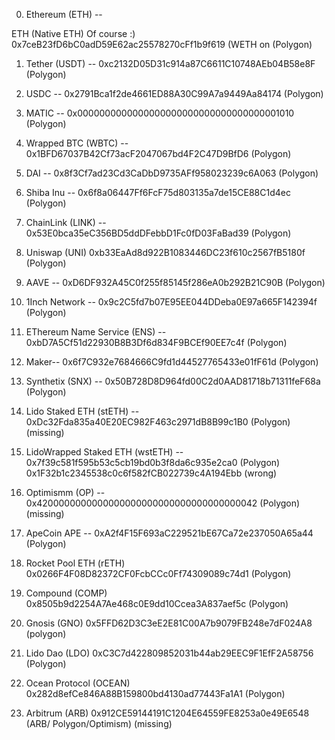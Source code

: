 0) Ethereum (ETH) --

ETH (Native ETH) Of course :)
0x7ceB23fD6bC0adD59E62ac25578270cFf1b9f619 (WETH on (Polygon)

1) Tether (USDT) --
0xc2132D05D31c914a87C6611C10748AEb04B58e8F (Polygon)

2) USDC --
0x2791Bca1f2de4661ED88A30C99A7a9449Aa84174 (Polygon)

3) MATIC --
0x0000000000000000000000000000000000001010 (Polygon)

4) Wrapped BTC (WBTC) --
0x1BFD67037B42Cf73acF2047067bd4F2C47D9BfD6 (Polygon)

5) DAI --
0x8f3Cf7ad23Cd3CaDbD9735AFf958023239c6A063 (Polygon)

6) Shiba Inu --
0x6f8a06447Ff6FcF75d803135a7de15CE88C1d4ec (Polygon)


7) ChainLink (LINK) --
0x53E0bca35eC356BD5ddDFebbD1Fc0fD03FaBad39 (Polygon)

8) Uniswap (UNI)
0xb33EaAd8d922B1083446DC23f610c2567fB5180f (Polygon)

9) AAVE --
0xD6DF932A45C0f255f85145f286eA0b292B21C90B (Polygon)

10) 1Inch Network --
0x9c2C5fd7b07E95EE044DDeba0E97a665F142394f (Polygon)


11) EThereum Name Service (ENS) --
0xbD7A5Cf51d22930B8B3Df6d834F9BCEf90EE7c4f (Polygon)


12) Maker--
0x6f7C932e7684666C9fd1d44527765433e01fF61d (Polygon)

13) Synthetix (SNX) --
0x50B728D8D964fd00C2d0AAD81718b71311feF68a (Polygon)

14) Lido Staked ETH (stETH) --
0xDc32Fda835a40E20EC982F463c2971dB8B99c1B0 (Polygon)  (missing)

15) LidoWrapped Staked ETH (wstETH) --
0x7f39c581f595b53c5cb19bd0b3f8da6c935e2ca0 (Polygon)
0x1F32b1c2345538c0c6f582fCB022739c4A194Ebb             (wrong)

16) Optimismm (OP) --
0x4200000000000000000000000000000000000042 (Polygon)  (missing)

17) ApeCoin APE --
0xA2f4F15F693aC229521bE67Ca72e237050A65a44 (Polygon)

20) Rocket Pool ETH (rETH)
0x0266F4F08D82372CF0FcbCCc0Ff74309089c74d1 (Polygon)

21) Compound (COMP)
0x8505b9d2254A7Ae468c0E9dd10Ccea3A837aef5c (Polygon)

22) Gnosis (GNO)
0x5FFD62D3C3eE2E81C00A7b9079FB248e7dF024A8 (polygon)


25) Lido Dao (LDO)
0xC3C7d422809852031b44ab29EEC9F1EfF2A58756 (Polygon)

26) Ocean Protocol (OCEAN)
0x282d8efCe846A88B159800bd4130ad77443Fa1A1 (Polygon)


30) Arbitrum (ARB)
0x912CE59144191C1204E64559FE8253a0e49E6548 (ARB/ Polygon/Optimism)   (missing)

